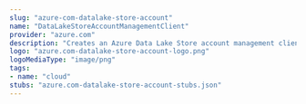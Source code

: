 ```yaml
---
slug: "azure-com-datalake-store-account"
name: "DataLakeStoreAccountManagementClient"
provider: "azure.com"
description: "Creates an Azure Data Lake Store account management client."
logo: "azure.com-datalake-store-account-logo.png"
logoMediaType: "image/png"
tags:
- name: "cloud"
stubs: "azure.com-datalake-store-account-stubs.json"
---
```

